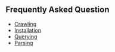 ## Frequently Asked Question

* [Crawling](crawling/README.md)
* [Installation](installation/README.md)
* [Querying](querying/README.md)
* [Parsing](parsing/README.md)